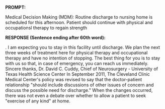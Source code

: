 **PROMPT:**

Medical Decision Making (MDM): Routine discharge to nursing home is scheduled for this afternoon. Patient should continue with physical and occupationsl therapy to regain strength

**RESPONSE (Sentence ending after 60th word):**

. I am expecting you to stay in this facility until discharge. We plan the next three weeks of treatment here for physical therapy and occupational therapy and have no intention of stopping. The best thing for you is to stay with us so that, in case of emergency, you can reach us immediately. Sincere thanks,  Dr. David C. Cuddy, Chief of Neurosurgery - University of Texas Health Science Center  In September 2011, The Cleveland Clinic Medical Center's policy was revised to say that the doctor-patient relationship "should include discussions of other issues of concern and discuss the possible need for discharge." When the changes occurred, there was not even a debate over whether to allow a patient to seek "exercise of any kind" at home. 